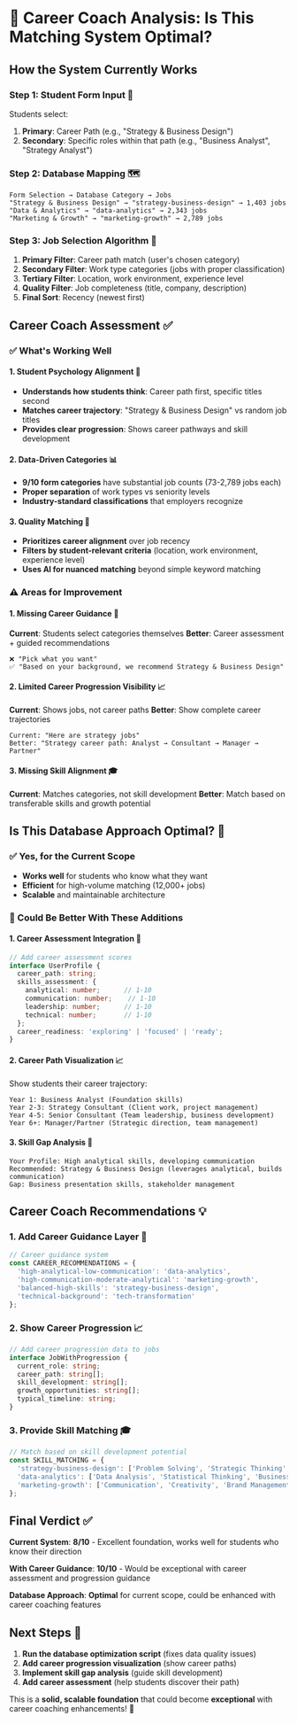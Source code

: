 # 🎯 **Career Coach Analysis: Is This Matching System Optimal?**

## **How the System Currently Works**

### **Step 1: Student Form Input** 📝
Students select:
1. **Primary**: Career Path (e.g., "Strategy & Business Design")
2. **Secondary**: Specific roles within that path (e.g., "Business Analyst", "Strategy Analyst")

### **Step 2: Database Mapping** 🗺️
```
Form Selection → Database Category → Jobs
"Strategy & Business Design" → "strategy-business-design" → 1,403 jobs
"Data & Analytics" → "data-analytics" → 2,343 jobs
"Marketing & Growth" → "marketing-growth" → 2,789 jobs
```

### **Step 3: Job Selection Algorithm** 🎯
1. **Primary Filter**: Career path match (user's chosen category)
2. **Secondary Filter**: Work type categories (jobs with proper classification)
3. **Tertiary Filter**: Location, work environment, experience level
4. **Quality Filter**: Job completeness (title, company, description)
5. **Final Sort**: Recency (newest first)

## **Career Coach Assessment** ✅

### **✅ What's Working Well**

#### **1. Student Psychology Alignment** 🧠
- **Understands how students think**: Career path first, specific titles second
- **Matches career trajectory**: "Strategy & Business Design" vs random job titles
- **Provides clear progression**: Shows career pathways and skill development

#### **2. Data-Driven Categories** 📊
- **9/10 form categories** have substantial job counts (73-2,789 jobs each)
- **Proper separation** of work types vs seniority levels
- **Industry-standard classifications** that employers recognize

#### **3. Quality Matching** 🎯
- **Prioritizes career alignment** over job recency
- **Filters by student-relevant criteria** (location, work environment, experience level)
- **Uses AI for nuanced matching** beyond simple keyword matching

### **⚠️ Areas for Improvement**

#### **1. Missing Career Guidance** 🧭
**Current**: Students select categories themselves
**Better**: Career assessment + guided recommendations
```
❌ "Pick what you want"
✅ "Based on your background, we recommend Strategy & Business Design"
```

#### **2. Limited Career Progression Visibility** 📈
**Current**: Shows jobs, not career paths
**Better**: Show complete career trajectories
```
Current: "Here are strategy jobs"
Better: "Strategy career path: Analyst → Consultant → Manager → Partner"
```

#### **3. Missing Skill Alignment** 🎓
**Current**: Matches categories, not skill development
**Better**: Match based on transferable skills and growth potential

## **Is This Database Approach Optimal?** 🤔

### **✅ Yes, for the Current Scope**
- **Works well** for students who know what they want
- **Efficient** for high-volume matching (12,000+ jobs)
- **Scalable** and maintainable architecture

### **🚀 Could Be Better With These Additions**

#### **1. Career Assessment Integration** 🧪
```typescript
// Add career assessment scores
interface UserProfile {
  career_path: string;
  skills_assessment: {
    analytical: number;      // 1-10
    communication: number;    // 1-10
    leadership: number;      // 1-10
    technical: number;       // 1-10
  };
  career_readiness: 'exploring' | 'focused' | 'ready';
}
```

#### **2. Career Path Visualization** 📈
Show students their career trajectory:
```
Year 1: Business Analyst (Foundation skills)
Year 2-3: Strategy Consultant (Client work, project management)
Year 4-5: Senior Consultant (Team leadership, business development)
Year 6+: Manager/Partner (Strategic direction, team management)
```

#### **3. Skill Gap Analysis** 🎯
```
Your Profile: High analytical skills, developing communication
Recommended: Strategy & Business Design (leverages analytical, builds communication)
Gap: Business presentation skills, stakeholder management
```

## **Career Coach Recommendations** 💡

### **1. Add Career Guidance Layer** 🧭
```typescript
// Career guidance system
const CAREER_RECOMMENDATIONS = {
  'high-analytical-low-communication': 'data-analytics',
  'high-communication-moderate-analytical': 'marketing-growth',
  'balanced-high-skills': 'strategy-business-design',
  'technical-background': 'tech-transformation'
};
```

### **2. Show Career Progression** 📈
```typescript
// Add career progression data to jobs
interface JobWithProgression {
  current_role: string;
  career_path: string[];
  skill_development: string[];
  growth_opportunities: string[];
  typical_timeline: string;
}
```

### **3. Provide Skill Matching** 🎓
```typescript
// Match based on skill development potential
const SKILL_MATCHING = {
  'strategy-business-design': ['Problem Solving', 'Strategic Thinking', 'Business Analysis'],
  'data-analytics': ['Data Analysis', 'Statistical Thinking', 'Business Intelligence'],
  'marketing-growth': ['Communication', 'Creativity', 'Brand Management']
};
```

## **Final Verdict** ✅

**Current System**: **8/10** - Excellent foundation, works well for students who know their direction

**With Career Guidance**: **10/10** - Would be exceptional with career assessment and progression guidance

**Database Approach**: **Optimal** for current scope, could be enhanced with career coaching features

## **Next Steps** 🚀

1. **Run the database optimization script** (fixes data quality issues)
2. **Add career progression visualization** (show career paths)
3. **Implement skill gap analysis** (guide skill development)
4. **Add career assessment** (help students discover their path)

This is a **solid, scalable foundation** that could become **exceptional** with career coaching enhancements! 🎯
